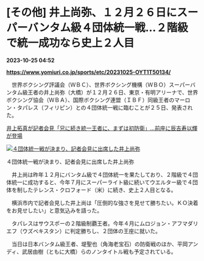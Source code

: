 # [その他] 井上尚弥、１２月２６日にスーパーバンタム級４団体統一戦…２階級で統一成功なら史上２人目

**2023-10-25 04:52**

**https://www.yomiuri.co.jp/sports/etc/20231025-OYT1T50134/**

　世界ボクシング評議会（ＷＢＣ）、世界ボクシング機構（ＷＢＯ）スーパーバンタム級王者の井上尚弥（大橋）が１２月２６日、東京・有明アリーナで、世界ボクシング協会（ＷＢＡ）、国際ボクシング連盟（ＩＢＦ）同級王者のマーロン・タパレス（フィリピン）との４団体統一戦に臨むことが２５日、発表された。

[井上拓真が記者会見「兄に続き統一王者に、まずは初防衛」…前座に辰吉寿以輝が登場](https://www.yomiuri.co.jp/sports/etc/20230927-OYT1T50225/)

[![４団体統一戦が決まり、記者会見に出席した井上尚弥](https://www.yomiuri.co.jp/media/2023/10/20231025-OYT1I50084-1.jpg)](https://www.yomiuri.co.jp/pluralphoto/20231025-OYT1I50084/)

４団体統一戦が決まり、記者会見に出席した井上尚弥

　井上尚は昨年１２月にバンタム級で４団体統一を果たしており、２階級で４団体統一に成功すると、今年７月にスーパーライト級に続いてウエルター級で４団体を制したテレンス・クロフォード（米）に続き、史上２人目となる。

　横浜市内で記者会見した井上尚は「圧倒的な強さを見せて勝ちたい。ＫＯ決着をお見せしたい」と意気込みを語った。

　タパレスはサウスポーの２階級制覇王者。今年４月にムロジョン・アフマダリエフ（ウズベキスタン）に判定勝ちし、２団体の王座に就いた。

　当日は日本バンタム級王者、堤聖也（角海老宝石）の防衛戦のほか、平岡アンディ、武居由樹（ともに大橋）らのノンタイトル戦も予定されている。